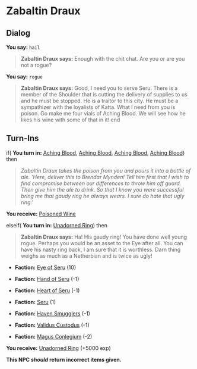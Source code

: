 # Zabaltin Draux


## Dialog

**You say:** `hail`



>**Zabaltin Draux says:** Enough with the chit chat. Are you or are you not a rogue?

**You say:** `rogue`



>**Zabaltin Draux says:** Good, I need you to serve Seru. There is a member of the Shoulder that is cutting the delivery of supplies to us and he must be stopped. He is a traitor to this city. He must be a sympathizer with the loyalists of Katta. What I need from you is poison. Go make me four vials of Aching Blood. We will see how he likes his wine with some of that in it!
end

## Turn-Ins





if( **You turn in:** [Aching Blood](/item/14058), [Aching Blood](/item/14058), [Aching Blood](/item/14058), [Aching Blood](/item/14058)) then


>*Zabaltin Draux takes the poison from you and pours it into a bottle of ale. 'Here, deliver this to Brendar Mynden! Tell him first that I wish to find compromise between our differences to throw him off guard. Then give him the ale to drink. So that I know you were successful bring me that gaudy ring he always wears. I sure do hate that ugly ring.'*


 **You receive:**  [Poisoned Wine](/item/29862) 

elseif( **You turn in:** [Unadorned Ring](/item/29863)) then


>**Zabaltin Draux says:** Ha! His gaudy ring! You have done well young rogue. Perhaps you would be an asset to the Eye after all. You can have his nasty ring back, I am sure that it is worthless. Darn thing weighs as much as a Netherbian and is twice as ugly!


* __Faction:__ [Eye of Seru](/faction/1485) (10)


* __Faction:__ [Hand of Seru](/faction/1484) (-1)


* __Faction:__ [Heart of Seru](/faction/1486) (-1)


* __Faction:__ [Seru](/faction/1483) (1)


* __Faction:__ [Haven Smugglers](/faction/1542) (-1)


* __Faction:__ [Validus Custodus](/faction/1503) (-1)


* __Faction:__ [Magus Conlegium](/faction/1504) (-2)


 **You receive:**  [Unadorned Ring](/item/29864) (+5000 exp)

**This NPC *should* return incorrect items given.**
